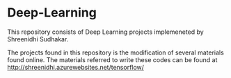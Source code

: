 # Deep-Learning

This repository consists of Deep Learning projects implemeneted by Shreenidhi Sudhakar. 

The projects found in this repository is the modification of several materials found online. The materials referred to 
write these codes can be found at http://shreenidhi.azurewebsites.net/tensorflow/
